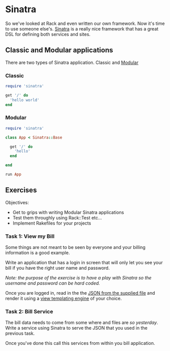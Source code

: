 # Sinatra

So we've looked at Rack and even written our own framework. Now it's time to use someone else's. [Sinatra](http://www.sinatrarb.com/) is a really nice framework that has a great DSL for defining both services and sites.


## Classic and Modular applications

There are two types of Sinatra application. Classic and [Modular](http://www.sinatrarb.com/intro.html#Sinatra::Base%20-%20Middleware,%20Libraries,%20and%20Modular%20Apps)


### Classic

```ruby
require 'sinatra'

get '/' do
  'hello world'
end
```


### Modular

```ruby
require 'sinatra'

class App < Sinatra::Base

  get '/' do
    'hello'
  end

end

run App
```


## Exercises

Objectives:

* Get to grips with writing Modular Sinatra applications
* Test them throughly using Rack::Test etc...
* Implement Rakefiles for your projects


### Task 1: View my Bill

Some things are not meant to be seen by everyone and your billing information is a good example.

Write an application that has a login in screen that will only let you see your bill if you have the right user name and password.

_Note: the purpose of the exercise is to have a play with Sinatra so the username and password can be hard coded._

Once you are logged in, read in the the [JSON from the supplied file](bill.json) and render it using a [view templating engine](http://www.sinatrarb.com/intro.html#Views%20/%20Templates) of your choice.


### Task 2: Bill Service

The bill data needs to come from some where and files are _so yesterday_. Write a service using Sinatra to serve the JSON that you used in the previous task.

Once you've done this call this services from within you bill application.
